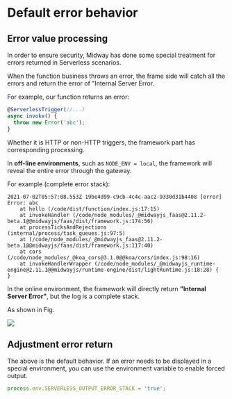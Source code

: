 # Default error behavior

## Error value processing



In order to ensure security, Midway has done some special treatment for errors returned in Serverless scenarios.


When the function business throws an error, the frame side will catch all the errors and return the error of "Internal Server Error.


For example, our function returns an error:

```typescript
@ServerlessTrigger(//...)
async invoke() {
  throw new Error('abc');
}
```



Whether it is HTTP or non-HTTP triggers, the framework part has corresponding processing.


In **off-line environments**, such as `NODE_ENV = local`, the framework will reveal the entire error through the gateway.


For example (complete error stack):

```
2021-07-02T05:57:08.553Z 19be4d99-c9cb-4c4c-aac2-9330d31b4408 [error] Error: abc
    at hello (/code/dist/function/index.js:17:15)
    at invokeHandler (/code/node_modules/_@midwayjs_faas@2.11.2-beta.1@@midwayjs/faas/dist/framework.js:174:56)
    at processTicksAndRejections (internal/process/task_queues.js:97:5)
    at (/code/node_modules/_@midwayjs_faas@2.11.2-beta.1@@midwayjs/faas/dist/framework.js:117:40)
    at cors (/code/node_modules/_@koa_cors@3.1.0@@koa/cors/index.js:98:16)
    at invokeHandlerWrapper (/code/node_modules/_@midwayjs_runtime-engine@2.11.1@@midwayjs/runtime-engine/dist/lightRuntime.js:18:28) {
}
```



In the online environment, the framework will directly return **"Internal Server Error"**, but the log is a complete stack.


As shown in Fig.

![](https://cdn.nlark.com/yuque/0/2021/png/501408/1625205528496-96f7d2b8-d728-4f04-82f4-f2617e00720b.png)



## Adjustment error return

The above is the default behavior. If an error needs to be displayed in a special environment, you can use the environment variable to enable forced output.

```typescript
process.env.SERVERLESS_OUTPUT_ERROR_STACK = 'true';
```
